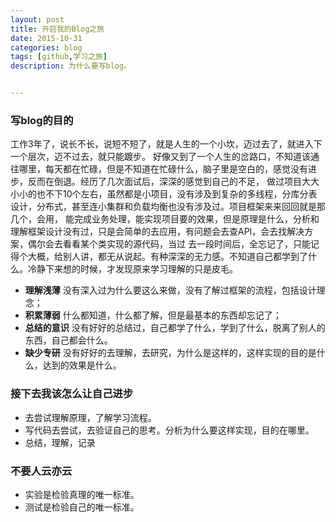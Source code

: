 ```yaml
---
layout: post
title: 开启我的Blog之旅
date: 2015-10-31
categories: blog
tags: [github,学习之旅]
description: 为什么要写blog。


---
```





### 写blog的目的

工作3年了，说长不长，说短不短了，就是人生的一个小坎，迈过去了，就进入下一个层次，迈不过去，就只能踱步。
好像又到了一个人生的岔路口，不知道该通往哪里，每天都在忙碌，但是不知道在忙碌什么，脑子里是空白的，感觉没有进步，反而在倒退。经历了几次面试后，深深的感觉到自己的不足，
做过项目大大小小的也不下10个左右，虽然都是小项目，没有涉及到复杂的多线程，分库分表设计，分布式，甚至连小集群和负载均衡也没有涉及过。项目框架来来回回就是那几个，会用，
能完成业务处理，能实现项目要的效果，但是原理是什么，分析和理解框架设计没有过，只是会简单的去应用，有问题会去查API，会去找解决方案，偶尔会去看看某个类实现的源代码，当过
去一段时间后，全忘记了，只能记得个大概，给别人讲，都无从说起。有种深深的无力感。不知道自己都学到了什么。冷静下来想的时候，才发现原来学习理解的只是皮毛。

- **理解浅薄**   没有深入过为什么要这么来做，没有了解过框架的流程，包括设计理念；
- **积累薄弱**   什么都知道，什么都了解，但是最基本的东西却忘记了；
- **总结的意识** 没有好好的总结过，自己都学了什么，学到了什么，脱离了别人的东西，自己都会什么。
- **缺少专研**   没有好好的去理解，去研究，为什么是这样的，这样实现的目的是什么，达到的效果是什么。



### 接下去我该怎么让自己进步

* 去尝试理解原理，了解学习流程。
* 写代码去尝试，去验证自己的思考。分析为什么要这样实现，目的在哪里。
* 总结，理解，记录



### 不要人云亦云

* 实验是检验真理的唯一标准。
* 测试是检验自己的唯一标准。


